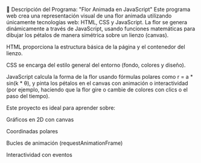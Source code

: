🌸 Descripción del Programa: "Flor Animada en JavaScript"
Este programa web crea una representación visual de una flor animada utilizando únicamente tecnologías web: HTML, CSS y JavaScript. La flor se genera dinámicamente a través de JavaScript, usando funciones matemáticas para dibujar los pétalos de manera simétrica sobre un lienzo (canvas).

HTML proporciona la estructura básica de la página y el contenedor del lienzo.

CSS se encarga del estilo general del entorno (fondo, colores y diseño).

JavaScript calcula la forma de la flor usando fórmulas polares como r = a * sin(k * θ), y pinta los pétalos en el canvas con animación o interactividad (por ejemplo, haciendo que la flor gire o cambie de colores con clics o el paso del tiempo).

Este proyecto es ideal para aprender sobre:

Gráficos en 2D con canvas

Coordinadas polares

Bucles de animación (requestAnimationFrame)

Interactividad con eventos
